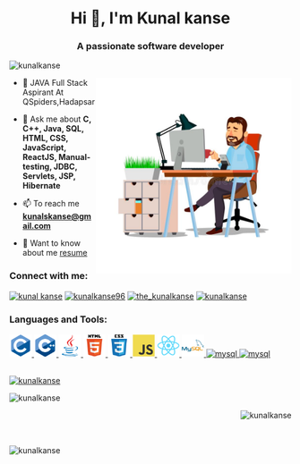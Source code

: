 <h1 align="center">Hi 👋, I'm Kunal kanse</h1>
<h3 align="center">A passionate software developer</h3>

<p align="left"> <img src="https://komarev.com/ghpvc/?username=kunalkanse&label=Profile%20views&color=0e75b6&style=flat" alt="kunalkanse" /> </p>

<img align="right" width="350" src="https://raw.githubusercontent.com/kunalkanse/kunalkanse/main/software-developer-man-wrote-program-joke-computer-cartoon-vector-software-developer-man-wrote-program-joke-computer-cartoon-220791698.jpg" />

<!--  -->

- 🌱 JAVA Full Stack Aspirant At QSpiders,Hadapsar

- 💬 Ask me about **C, C++, Java, SQL, HTML, CSS, JavaScript, ReactJS, Manual-testing, JDBC, Servlets, JSP, Hibernate**

- 📫 To reach me **kunalskanse@gmail.com**

- 📄 Want to know about me [resume](https://drive.google.com/file/d/1idoRsRfkXy5XsriP3_i7W85Ftpbmw-2A/view?usp=sharing)

<h3 align="left">Connect with me:</h3>
<p align="left">
<a href="https://www.linkedin.com/in/kunal-kanse-b5bab519b/" target="blank"><img align="center" src="https://raw.githubusercontent.com/rahuldkjain/github-profile-readme-generator/master/src/images/icons/Social/linked-in-alt.svg" alt="kunal kanse" height="30" width="40" /></a>
<a href="https://twitter.com/kunalkanse96" target="blank"><img align="center" src="https://raw.githubusercontent.com/rahuldkjain/github-profile-readme-generator/master/src/images/icons/Social/twitter.svg" alt="kunalkanse96" height="30" width="40" /></a>
<a href="https://instagram.com/the_kunalkanse" target="blank"><img align="center" src="https://raw.githubusercontent.com/rahuldkjain/github-profile-readme-generator/master/src/images/icons/Social/instagram.svg" alt="the_kunalkanse" height="30" width="40" /></a>
<a href="https://www.hackerrank.com/kunalkanse" target="blank"><img align="center" src="https://raw.githubusercontent.com/rahuldkjain/github-profile-readme-generator/master/src/images/icons/Social/hackerrank.svg" alt="kunalkanse" height="30" width="40" /></a>
</p>

<h3 align="left">Languages and Tools:</h3>
<p align="left"> <a href="https://www.cprogramming.com/" target="_blank" rel="noreferrer"> <img src="https://raw.githubusercontent.com/devicons/devicon/master/icons/c/c-original.svg" alt="c" width="40" height="40"/> </a> <a href="https://www.w3schools.com/cpp/" target="_blank" rel="noreferrer"> <img src="https://raw.githubusercontent.com/devicons/devicon/master/icons/cplusplus/cplusplus-original.svg" alt="cplusplus" width="40" height="40"/> </a> <a href="https://www.java.com" target="_blank" rel="noreferrer"> <img src="https://raw.githubusercontent.com/devicons/devicon/master/icons/java/java-original.svg" alt="java" width="40" height="40"/> </a> <a href="https://www.w3.org/html/" target="_blank" rel="noreferrer"> <img src="https://raw.githubusercontent.com/devicons/devicon/master/icons/html5/html5-original-wordmark.svg" alt="html5" width="40" height="40"/> </a>  <a href="https://www.w3schools.com/css/" target="_blank" rel="noreferrer"> <img src="https://raw.githubusercontent.com/devicons/devicon/master/icons/css3/css3-original-wordmark.svg" alt="css3" width="40" height="40"/> </a> <a href="https://www.w3schools.com/js/" target="_blank" rel="noreferrer"> <img src="https://raw.githubusercontent.com/devicons/devicon/master/icons/javascript/javascript-original.svg" alt="react" width="40" height="40"/> </a> <a href="https://www.w3schools.com/reactjs/" target="_blank" rel="noreferrer"> <img src="https://raw.githubusercontent.com/devicons/devicon/master/icons/react/react-original.svg" alt="react" width="40" height="40"/> </a>  <a href="https://www.mysql.com/" target="_blank" rel="noreferrer"> <img src="https://raw.githubusercontent.com/devicons/devicon/master/icons/mysql/mysql-original-wordmark.svg" alt="mysql" width="40" height="40"/> </a>
<a href="https://pbs.twimg.com/media/FkApeNZWAAAdE8l.png" target="_blank" rel="noreferrer"> <img src="https://pbs.twimg.com/media/FkApeNZWAAAdE8l.png" alt="mysql" width="40" height="40"/> </a> <a href="https://hibernate.org/" target="_blank" rel="noreferrer"> <img src="https://miro.medium.com/v2/resize:fit:828/format:webp/1*IPZDuTBB0NWffAsL63aPBA.jpeg" alt="mysql" width="40" height="40"/> </a>
</p>


<br>

<a href="https://github.com/kunalkanse">
  <img src="https://github-profile-trophy.vercel.app/?username=kunalkanse" alt="kunalkanse" /> 
</a>

<p><img align="left" src="https://github-readme-stats.vercel.app/api/top-langs?username=kunalkanse&show_icons=true&locale=en&layout=compact" alt="kunalkanse" /></p>
<br>
<p>&nbsp;<img align="right" src="https://github-readme-stats.vercel.app/api?username=kunalkanse&show_icons=true&locale=en" alt="kunalkanse" /></p>
<br>
<p><img align="center" src="https://github-readme-streak-stats.herokuapp.com/?user=kunalkanse&" alt="kunalkanse" /></p>


